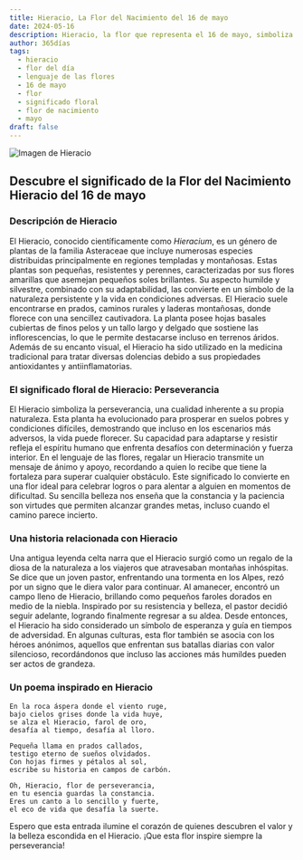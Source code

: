 ```yaml
---
title: Hieracio, La Flor del Nacimiento del 16 de mayo
date: 2024-05-16
description: Hieracio, la flor que representa el 16 de mayo, simboliza Perseverancia. Descubre su fascinante historia, significado en el lenguaje de las flores y una poesía que celebra su belleza.
author: 365días
tags:
  - hieracio
  - flor del día
  - lenguaje de las flores
  - 16 de mayo
  - flor
  - significado floral
  - flor de nacimiento
  - mayo
draft: false
---
```


![Imagen de Hieracio](https://cdn.pixabay.com/photo/2013/08/30/10/53/alpine-hawkweed-177284_640.jpg#center)

## Descubre el significado de la Flor del Nacimiento Hieracio del 16 de mayo

### Descripción de Hieracio

El Hieracio, conocido científicamente como _Hieracium_, es un género de plantas de la familia Asteraceae que incluye numerosas especies distribuidas principalmente en regiones templadas y montañosas. Estas plantas son pequeñas, resistentes y perennes, caracterizadas por sus flores amarillas que asemejan pequeños soles brillantes. Su aspecto humilde y silvestre, combinado con su adaptabilidad, las convierte en un símbolo de la naturaleza persistente y la vida en condiciones adversas. El Hieracio suele encontrarse en prados, caminos rurales y laderas montañosas, donde florece con una sencillez cautivadora. La planta posee hojas basales cubiertas de finos pelos y un tallo largo y delgado que sostiene las inflorescencias, lo que le permite destacarse incluso en terrenos áridos. Además de su encanto visual, el Hieracio ha sido utilizado en la medicina tradicional para tratar diversas dolencias debido a sus propiedades antioxidantes y antiinflamatorias.

### El significado floral de Hieracio: Perseverancia

El Hieracio simboliza la perseverancia, una cualidad inherente a su propia naturaleza. Esta planta ha evolucionado para prosperar en suelos pobres y condiciones difíciles, demostrando que incluso en los escenarios más adversos, la vida puede florecer. Su capacidad para adaptarse y resistir refleja el espíritu humano que enfrenta desafíos con determinación y fuerza interior. En el lenguaje de las flores, regalar un Hieracio transmite un mensaje de ánimo y apoyo, recordando a quien lo recibe que tiene la fortaleza para superar cualquier obstáculo. Este significado lo convierte en una flor ideal para celebrar logros o para alentar a alguien en momentos de dificultad. Su sencilla belleza nos enseña que la constancia y la paciencia son virtudes que permiten alcanzar grandes metas, incluso cuando el camino parece incierto.

### Una historia relacionada con Hieracio

Una antigua leyenda celta narra que el Hieracio surgió como un regalo de la diosa de la naturaleza a los viajeros que atravesaban montañas inhóspitas. Se dice que un joven pastor, enfrentando una tormenta en los Alpes, rezó por un signo que le diera valor para continuar. Al amanecer, encontró un campo lleno de Hieracio, brillando como pequeños faroles dorados en medio de la niebla. Inspirado por su resistencia y belleza, el pastor decidió seguir adelante, logrando finalmente regresar a su aldea. Desde entonces, el Hieracio ha sido considerado un símbolo de esperanza y guía en tiempos de adversidad. En algunas culturas, esta flor también se asocia con los héroes anónimos, aquellos que enfrentan sus batallas diarias con valor silencioso, recordándonos que incluso las acciones más humildes pueden ser actos de grandeza.

### Un poema inspirado en Hieracio

```
En la roca áspera donde el viento ruge,  
bajo cielos grises donde la vida huye,  
se alza el Hieracio, farol de oro,  
desafía al tiempo, desafía al lloro.

Pequeña llama en prados callados,  
testigo eterno de sueños olvidados.  
Con hojas firmes y pétalos al sol,  
escribe su historia en campos de carbón.

Oh, Hieracio, flor de perseverancia,  
en tu esencia guardas la constancia.  
Eres un canto a lo sencillo y fuerte,  
el eco de vida que desafía la suerte.
```

Espero que esta entrada ilumine el corazón de quienes descubren el valor y la belleza escondida en el Hieracio. ¡Que esta flor inspire siempre la perseverancia!